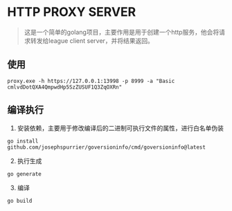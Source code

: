 # HTTP PROXY SERVER

> 这是一个简单的golang项目，主要作用是用于创建一个http服务，他会将请求转发给league client server，并将结果返回。

## 使用
```shell
proxy.exe -h https://127.0.0.1:13998 -p 8999 -a "Basic cmlvdDotQXA4QmpwdHp5SzZUSUF1Q3ZqOXRn"
```

## 编译执行
1. 安装依赖，主要用于修改编译后的二进制可执行文件的属性，进行白名单伪装
```shell
go install github.com/josephspurrier/goversioninfo/cmd/goversioninfo@latest

```

2. 执行生成
```shell
go generate
```

3. 编译
```shell
go build
```